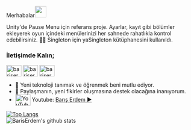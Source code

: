 Merhabalar<img src="https://raw.githubusercontent.com/iampavangandhi/iampavangandhi/master/gifs/Hi.gif" width="30px"> 

Unity'de Pause Menu için referans proje. Ayarlar, kayıt gibi bölümler ekleyerek oyun içindeki menülerinizi her sahnede rahatlıkla kontrol edebilirsiniz. 🚀👾
Singleton için yaSingleton kütüphanesini kullanıldı.

<h3 align="left">İletişimde Kalın;</h3>
<p align="left">
<a href="https://twitter.com/bariserdem81" target="blank"><img align="center" src="https://raw.githubusercontent.com/rahuldkjain/github-profile-readme-generator/master/src/images/icons/Social/twitter.svg" alt="bariserdem81" height="30" width="40" /></a>
<a href="https://linkedin.com/in/bariserdem" target="blank"><img align="center" src="https://raw.githubusercontent.com/rahuldkjain/github-profile-readme-generator/master/src/images/icons/Social/linked-in-alt.svg" alt="bariserdem" height="30" width="40" /></a>
<a href="https://instagram.com/bariserdem81" target="blank"><img align="center" src="https://raw.githubusercontent.com/rahuldkjain/github-profile-readme-generator/master/src/images/icons/Social/instagram.svg" alt="bariserdem81" height="30" width="40" /></a>
</p>

- 🔭 Yeni teknoloji tanımak ve öğrenmek beni mutlu ediyor.
- 🌱 Paylaşmanın, yeni fikirler oluşmasına destek olacağına inanıyorum.
- <a><img align="center" src="https://raw.githubusercontent.com/rahuldkjain/github-profile-readme-generator/master/src/images/icons/Social/youtube.svg" alt="YouTube" height="30" width="40" /></a> Youtube: [Barış Erdem ▶️](https://www.youtube.com/@BarisErdem)

[![Top Langs](https://github-readme-stats.vercel.app/api/top-langs/?username=bariserdem&layout=compact)](https://github.com/bariserdem/github-readme-stats)
  <br>
![BarisErdem's github stats](https://github-readme-stats.vercel.app/api?username=bariserdem&show_icons=true&theme=default)
